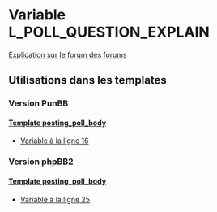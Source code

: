 # Variable L_POLL_QUESTION_EXPLAIN
[Explication sur le forum des forums](http://forum.forumactif.com/t294113-listing-des-variables#L_POLL_QUESTION_EXPLAIN)

## Utilisations dans les templates

### Version PunBB

#### [Template posting_poll_body](punbb/posting_poll_body.md)
* [Variable à la ligne 16](../punbb/posting_poll_body.tpl#L16)

### Version phpBB2

#### [Template posting_poll_body](subsilver/posting_poll_body.md)
* [Variable à la ligne 25](../subsilver/posting_poll_body.tpl#L25)